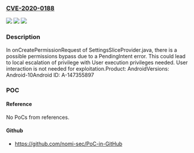 ### [CVE-2020-0188](https://cve.mitre.org/cgi-bin/cvename.cgi?name=CVE-2020-0188)
![](https://img.shields.io/static/v1?label=Product&message=Android&color=blue)
![](https://img.shields.io/static/v1?label=Version&message=n%2Fa&color=blue)
![](https://img.shields.io/static/v1?label=Vulnerability&message=Elevation%20of%20privilege&color=brighgreen)

### Description

In onCreatePermissionRequest of SettingsSliceProvider.java, there is a possible permissions bypass due to a PendingIntent error. This could lead to local escalation of privilege with User execution privileges needed. User interaction is not needed for exploitation.Product: AndroidVersions: Android-10Android ID: A-147355897

### POC

#### Reference
No PoCs from references.

#### Github
- https://github.com/nomi-sec/PoC-in-GitHub


